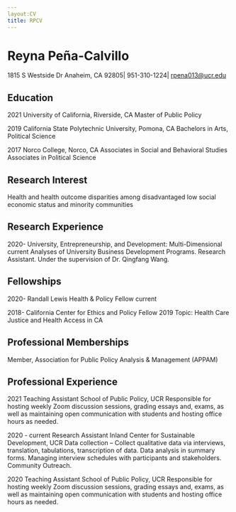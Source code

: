 ```yaml
---
layout:CV
title: RPCV
---
```


# Reyna Peña-Calvillo 
1815 S Westside Dr Anaheim, CA 92805| 951-310-1224| rpena013@ucr.edu

## Education 

2021    University of California, Riverside, CA
 	Master of Public Policy

2019 	California State Polytechnic University, Pomona, CA 
	Bachelors in Arts, Political Science 

2017	Norco College, Norco, CA 
	Associates in Social and Behavioral Studies 
	Associates in Political Science 

## Research Interest 

Health and health outcome disparities among disadvantaged low social economic status and minority communities

## Research Experience 

2020-	University, Entrepreneurship, and Development: Multi-Dimensional
current	Analyses of University Business Development Programs. Research Assistant. Under the supervision of Dr. Qingfang Wang. 

## Fellowships 

2020-		Randall Lewis Health & Policy Fellow 
current 	

2018-		California Center for Ethics and Policy Fellow 
2019		 Topic: Health Care Justice and Health Access in CA	

## Professional Memberships

Member, Association for Public Policy Analysis & Management (APPAM)  

## Professional Experience 

2021	Teaching Assistant 
	School of Public Policy, UCR
Responsible for hosting weekly Zoom discussion sessions, grading essays and, exams, as well as maintaining open communication with students and hosting office hours as needed. 

2020 - current 		Research Assistant 
			Inland Center for Sustainable Development, UCR
			Data collection – Collect qualitative data via interviews, translation, tabulations, transcription of 			data. Data analysis in summary forms. Managing interview schedules with participants and stakeholders. 			Community Outreach. 

2020
Teaching Assistant
School of Public Policy, UCR
Responsible for hosting weekly Zoom discussion sessions, grading essays and, exams, as well as maintaining open communication with students and hosting office hours as needed. 




